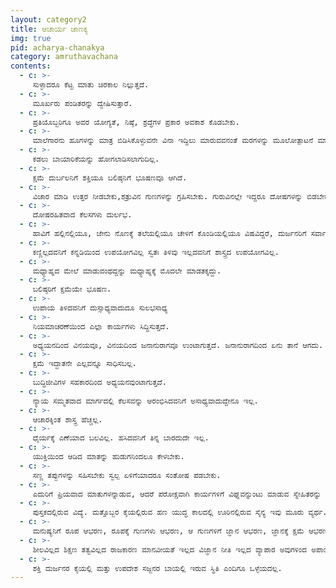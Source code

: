 ```yaml
---
layout: category2
title: ಆಚಾರ್ಯ ಚಾಣಕ್ಯ
img: true
pid: acharya-chanakya
category: amruthavachana
contents:
  - c: >- 
     ಸುಳ್ಳಾದರೂ ಕೆಟ್ಟ ಮಾತು ಚಿರಕಾಲ ನಿಲ್ಲುತ್ತದೆ.
  - c: >- 
     ಮೂರ್ಖರು ಪಂಡಿತರನ್ನು ದ್ವೇಷಿಸುತ್ತಾರೆ.
  - c: >- 
     ಪ್ರತಿಯೊಬ್ಬರಿಗೂ ಅವರ ಯೋಗ್ಯತೆ, ನಿಷ್ಠೆ, ಶ್ರದ್ಧೆಗಳ ಪ್ರಕಾರ ಅವಕಾಶ ಕೊಡಬೇಕು.
  - c: >- 
     ಮಾಲೆಗಾರನು ಹೂಗಳನ್ನು ಮಾತ್ರ ಬಿಡಿಸಿಕೊಳ್ಳುವನೇ ವಿನಾ ಇದ್ದಿಲು ಮಾರುವವನಂತೆ ಮರಗಳನ್ನು ಮೂಲೋತ್ಪಾಟನೆ ಮಾಡಲಾರ.
  - c: >- 
     ಕಡಲು ಬಾಯಾರಿಕೆಯನ್ನು ಹೋಗಲಾಡಿಸಲಾಗುದಿಲ್ಲ.
  - c: >- 
     ಕ್ಷಮೆ ದುರ್ಬಲನಿಗೆ ಶಕ್ತಿಯೂ ಬಲಿಷ್ಠನಿಗೆ ಭೂಷಣವೂ ಆಗಿದೆ.
  - c: >- 
     ವಿಚಾರ ಮಾಡಿ ಉತ್ತರ ನೀಡಬೇಕು,ಶತ್ರುವಿನ ಗುಣಗಳನ್ನು ಗ್ರಹಿಸಬೇಕು. ಗುರುವಿನಲ್ಲೇ ಇದ್ದರೂ ದೋಷಗಳನ್ನು ಬಿಡಬೇಕು.
  - c: >- 
     ದೋಷರಹಿತವಾದ ಕೆಲಸಗಳು ದುರ್ಲಭ.
  - c: >- 
     ಹಾವಿಗೆ ಹಲ್ಲಿನಲ್ಲಿಯೂ, ಜೇನು ನೊಣಕ್ಕೆ ತಲೆಯಲ್ಲಿಯೂ ಚೇಳಿಗೆ ಕೊಂಡಿಯಲ್ಲಿಯೂ ವಿಷವಿದ್ದರೆ, ದುರ್ಜನರಿಗೆ ಸರ್ವಾಂಗದಲ್ಲಿಯೂ ಇದೆ.
  - c: >- 
     ಕಣ್ಣಿಲ್ಲದವನಿಗೆ ಕನ್ನಡಿಯಿಂದ ಉಪಯೋಗವಿಲ್ಲ ಸ್ವತಃ ತಿಳಿವು ಇಲ್ಲದವನಿಗೆ ಶಾಸ್ತ್ರದ ಉಪಯೋಗವಿಲ್ಲ.
  - c: >- 
     ಮಧ್ಯಾಹ್ನದ ಮೇಲೆ ಮಾಡುವಂಥದ್ದನ್ನು ಮಧ್ಯಾಹ್ನಕ್ಕೆ ಮೊದಲೇ ಮಾಡತಕ್ಕದ್ದು.
  - c: >- 
     ಬಲಿಷ್ಠರಿಗೆ ಕ್ಷಮೆಯೇ ಭೂಷಣ.
  - c: >- 
     ಉಪಾಯ ತಿಳಿದವನಿಗೆ ದುಸ್ಸಾಧ್ಯವಾದುದೂ ಸುಲಭಸಾಧ್ಯ
  - c: >- 
     ನಿಯಮಾಚರಣೆಯಿಂದ ಎಲ್ಲಾ ಕಾರ್ಯಗಳು ಸಿದ್ಧಿಸುತ್ತದೆ.
  - c: >- 
     ಅಧ್ಯಯನದಿಂದ ವಿನಯವೂ, ವಿನಯದಿಂದ ಜನಾನುರಾಗವೂ ಉಂಟಾಗುತ್ತದೆ. ಜನಾನುರಾಗದಿಂದ ಏನು ತಾನೆ ಆಗದು.
  - c: >- 
     ಕ್ಷಮೆ ಇದ್ದಾತನೇ ಎಲ್ಲವನ್ನೂ ಸಾಧಿಸಬಲ್ಲ.
  - c: >- 
     ಬುದ್ಧಿಜೀವಿಗಳ ಸಹಕಾರದಿಂದ ಅಧ್ಯಯನವುಂಟಾಗುತ್ತದೆ.
  - c: >- 
     ನ್ಯಾಯ ಸಮ್ಮತವಾದ ಮಾರ್ಗದಲ್ಲಿ ಕೆಲಸವನ್ನು ಆರಂಭಿಸಿದವನಿಗೆ ಅಸಾಧ್ಯವಾದುದ್ದೇನೂ ಇಲ್ಲ.
  - c: >- 
     ಆಚಾರಕ್ಕಿಂತ ಶಾಸ್ತ್ರ ಹೆಚ್ಚಲ್ಲ.
  - c: >- 
     ಧೈರ್ಯಕ್ಕೆ ಎಣೆಯಾದ ಬಲವಿಲ್ಲ. ಹಸಿದವನಿಗೆ ತಿನ್ನ ಬಾರದುದೇ ಇಲ್ಲ.
  - c: >- 
     ಯುಕ್ತಿಯಿಂದ ಆಡಿದ ಮಾತನ್ನು ಹುಡುಗನಿಂದಲೂ ಕೇಳಬೇಕು.
  - c: >- 
     ಸಣ್ಣ ತಪ್ಪುಗಳನ್ನು ಸಹಿಸಬೇಕು ಸ್ವಲ್ಪ ಏಳಿಗೆಯಾದರೂ ಸಂತೋಷ ಪಡಬೇಕು.
  - c: >- 
     ಎದುರಿಗೆ ಪ್ರಿಯವಾದ ಮಾತುಗಳನ್ನಾಡುವ, ಆದರೆ ಪರೋಕ್ಷವಾಗಿ ಕಾರ್ಯಗಳಿಗೆ ವಿಘ್ನವನ್ನುಂಟು ಮಾಡುವ ಸ್ನೇಹಿತರನ್ನು ವಿಷ ಪಾತ್ರೆಯಂತೆ ವ್ಯರ್ಜ್ಯ ಮಾಡಬೇಕು.
  - c: >- 
     ಪುಸ್ತಕದಲ್ಲಿರುವ ವಿದ್ಯೆ. ಮತ್ತೊಬ್ಬರ ಕೈಯಲ್ಲಿರುವ ಹಣ ಯುದ್ಧ ಕಾಲದಲ್ಲಿ ಊರಿನಲ್ಲಿರುವ ಸೈನ್ಯ ಇವು ಮೂರು ವ್ಯರ್ಥ. 
  - c: >- 
     ಮನುಷ್ಯನಿಗೆ ರೂಪ ಆಭರಣ, ರೂಪಕ್ಕೆ ಗುಣಗಳು ಆಭರಣ, ಆ ಗುಣಗಳಿಗೆ ಜ್ಞಾನ ಆಭರಣ, ಜ್ಞಾನಕ್ಕೆ ಕ್ಷಮೆ ಆಭರಣ.
  - c: >- 
     ಶೀಲವಿಲ್ಲದ ಶಿಕ್ಷಣ ತತ್ವವಿಲ್ಲದ ರಾಜಕಾರಣ ಮಾನವೀಯತೆ ಇಲ್ಲದ ವಿಜ್ಞಾನ ನೀತಿ ಇಲ್ಲದ ವ್ಯಾಪಾರ ಅವುಗಳಿಂದ ಅಪಾಯ ನಿಶ್ಚಿತ. 
  - c: >- 
     ಶಕ್ತಿ ದುರ್ಜನರ ಕೈಯಲ್ಲಿ ಮತ್ತು ಉಪದೇಶ ಸಜ್ಜನರ ಬಾಯಲ್ಲಿ ಇರುವ ಸ್ಥಿತಿ ಎಂದಿಗೂ ಒಳ್ಳೆಯದಲ್ಲ. 
---
```

